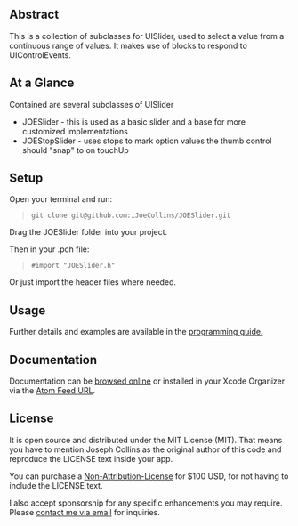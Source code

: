 Abstract
--------

This is a collection of subclasses for UISlider, used to select a value from a continuous range of values. It makes use of blocks to respond to UIControlEvents.
 
At a Glance
-----------
Contained are several subclasses of UISlider

- JOESlider - this is used as a basic slider and a base for more customized implementations
- JOEStopSlider - uses stops to mark option values the thumb control should "snap" to on touchUp

Setup
-----

Open your terminal and run:

> ```git clone git@github.com:iJoeCollins/JOESlider.git```

Drag the JOESlider folder into your project.

Then in your .pch file:

> ```#import "JOESlider.h"```

Or just import the header files where needed.

Usage
-----

Further details and examples are available in the [programming guide.](http://developer.ijoe.co/library/JOESlider/docs/Programming%20Guide)

Documentation
-------------

Documentation can be [browsed online](http://developer.ijoe.co/library/JOESlider) or installed in your Xcode Organizer via the [Atom Feed URL](http://developer.ijoe.co/library/JOESlider/JOESlider.atom).

License
-------

It is open source and distributed under the MIT License (MIT). That means you have to mention Joseph Collins as the original author of this code and reproduce the LICENSE text inside your app.

You can purchase a <a href="mailto:joe@ijoe.co?subject=JOESlider%20Non-Attribution-License">Non-Attribution-License</a> for $100 USD, for not having to include the LICENSE text.

I also accept sponsorship for any specific enhancements you may require. Please <a href="mailto:joe@ijoe.co?subject=JOESlider%20Sponsorship">contact me via email</a> for inquiries.

